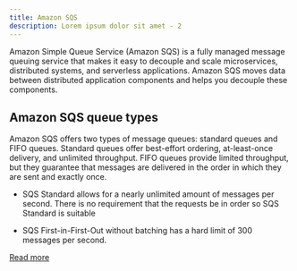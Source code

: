 ```yaml
---
title: Amazon SQS
description: Lorem ipsum dolor sit amet - 2
---
```


Amazon Simple Queue Service (Amazon SQS) is a fully managed message queuing service that makes it easy to decouple and scale microservices, distributed systems, and serverless applications. Amazon SQS moves data between distributed application components and helps you decouple these components.

## Amazon SQS queue types

Amazon SQS offers two types of message queues: standard queues and FIFO queues. Standard queues offer best-effort ordering, at-least-once delivery, and unlimited throughput. FIFO queues provide limited throughput, but they guarantee that messages are delivered in the order in which they are sent and exactly once.

- SQS Standard allows for a nearly unlimited amount of messages per second. There is no requirement that the requests be in order so SQS Standard is suitable

- SQS First-in-First-Out without batching has a hard limit of 300 messages per second.

[Read more](https://docs.aws.amazon.com/AWSSimpleQueueService/latest/SQSDeveloperGuide/FIFO-queues.html)